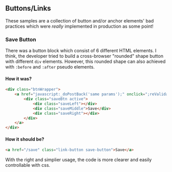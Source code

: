 ## Buttons/Links
These samples are a collection of button and/or anchor elements' bad practices which were _really_ implemented in production as some point!

### Save Button
There was a button block which consist of 6 different HTML elements. I think, the developer tried to build a cross-browser "rounded" shape button with different `div` elements. However, this rounded shape can also achieved with `:before` and `:after` pseudo elements.

#### How it was?
```html
<div class="btnWrapper">
	<a href="javascript:_doPostBack('same params');" onclick=";reValidate('');;" id="ct100_theNavigationButtons_ct102" class="linkbutton">
    	<div class="saveBtn active">
        	<div class="saveLeft"></div>
            <div class="saveMiddle">Save</div>
            <div class="saveRight"></div>
        </div>
    </a>
</div>
```

#### How it should be?
```html
<a href="/save" class="link-button save-button">Save</a>
```

With the right and simplier usage, the code is more clearer and easily controllable with css.